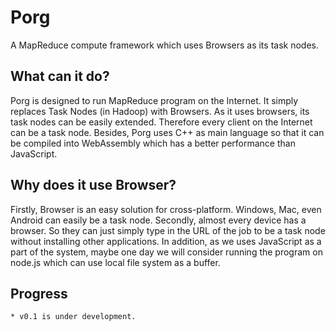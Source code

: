 # Porg
A MapReduce compute framework which uses Browsers as its task nodes.

## What can it do?
Porg is designed to run MapReduce program on the Internet. It simply replaces Task Nodes (in Hadoop) with Browsers. As it uses browsers, its task nodes can be easily extended. Therefore every client on the Internet can be a task node. Besides, Porg uses C++ as main language so that it can be compiled into WebAssembly which has a better performance than JavaScript.

## Why does it use Browser?
Firstly, Browser is an easy solution for cross-platform. Windows, Mac, even Android can easily be a task node. Secondly, almost every device has a browser. So they can just simply type in the URL of the job to be a task node without installing other applications. In addition, as we uses JavaScript as a part of the system, maybe one day we will consider running the program on node.js which can use local file system as a buffer.

## Progress
    * v0.1 is under development.
